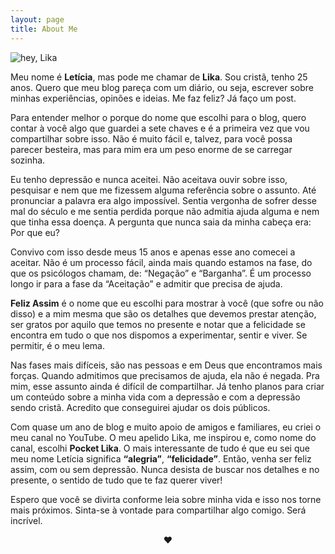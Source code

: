 ```yaml
---
layout: page
title: About Me
---
```


<img class="blog-post-image" src="{{ site.baseUrl }}/uploads/sobre.jpg" alt="hey, Lika"/>

Meu nome é **Letícia**, mas pode me chamar de **Lika**. Sou cristã, tenho 25 anos. Quero que meu blog pareça com um diário, ou seja, escrever sobre minhas experiências, opinões e ideias. Me faz feliz? Já faço um post.

Para entender melhor o porque do nome que escolhi para o blog, quero contar à você algo que guardei a sete chaves e é a primeira vez que vou compartilhar sobre isso. Não é muito fácil e, talvez, para você possa parecer besteira, mas para mim era um peso enorme de se carregar sozinha.

Eu tenho depressão e nunca aceitei. Não aceitava ouvir sobre isso, pesquisar e nem que me fizessem alguma referência sobre o assunto. Até pronunciar a palavra era algo impossível. Sentia vergonha de sofrer desse mal do século e me sentia perdida porque não admitia ajuda alguma e nem que tinha essa doença. A pergunta que nunca saia da minha cabeça era: Por que eu?

Convivo com isso desde meus 15 anos e apenas esse ano comecei a aceitar. Não é um processo fácil, ainda mais quando estamos na fase, do que os psicólogos chamam, de: “Negação” e “Barganha”. É um processo longo ir para a fase da “Aceitação” e admitir que precisa de ajuda.

**Feliz Assim** é o nome que eu escolhi para mostrar à você (que sofre ou não disso) e a mim mesma que são os detalhes que devemos prestar atenção, ser gratos por aquilo que temos no presente e notar que a felicidade se encontra em tudo o que nos dispomos a experimentar, sentir e viver. Se permitir, é o meu lema.

Nas fases mais difíceis, são nas pessoas e em Deus que encontramos mais forças. Quando admitimos que precisamos de ajuda, ela não é negada. Pra mim, esse assunto ainda é difícil de compartilhar. Já tenho planos para criar um conteúdo sobre a minha vida com a depressão e com a depressão sendo cristã. Acredito que conseguirei ajudar os dois públicos.

Com quase um ano de blog e muito apoio de amigos e familiares, eu criei o meu canal no YouTube. O meu apelido Lika, me inspirou e, como nome do canal, escolhi **Pocket Lika**. O mais interessante de tudo é que eu sei que meu nome Letícia significa **“alegria”**, **“felicidade”**. Então, venha ser feliz assim, com ou sem depressão. Nunca desista de buscar nos detalhes e no presente, o sentido de tudo que te faz querer viver!

Espero que você se divirta conforme leia sobre minha vida e isso nos torne mais próximos. Sinta-se à vontade para compartilhar algo comigo. Será incrível.

<center>♥</center>
